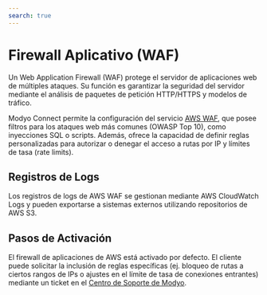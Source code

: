 ```yaml
---
search: true
---
```


# Firewall Aplicativo (WAF)

Un Web Application Firewall (WAF) protege el servidor de aplicaciones web de múltiples ataques. Su función es garantizar la seguridad del servidor mediante el análisis de paquetes de petición HTTP/HTTPS y modelos de tráfico.

Modyo Connect permite la configuración del servicio [AWS WAF](https://aws.amazon.com/waf), que posee filtros para los ataques web más comunes (OWASP Top 10), como inyecciones SQL o scripts. Además, ofrece la capacidad de definir reglas personalizadas para autorizar o denegar el acceso a rutas por IP y límites de tasa (rate limits). 

## Registros de Logs
Los registros de logs de AWS WAF se gestionan mediante AWS CloudWatch Logs y pueden exportarse a sistemas externos utilizando repositorios de AWS S3.

## Pasos de Activación
El firewall de aplicaciones de AWS está activado por defecto. El cliente puede solicitar la inclusión de reglas específicas (ej. bloqueo de rutas a ciertos rangos de IPs o ajustes en el límite de tasa de conexiones entrantes) mediante un ticket en el [Centro de Soporte de Modyo](https://support.modyo.com).